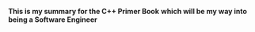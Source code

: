 **This is my summary for the C++ Primer Book**
**which will be my way into being a Software Engineer**
